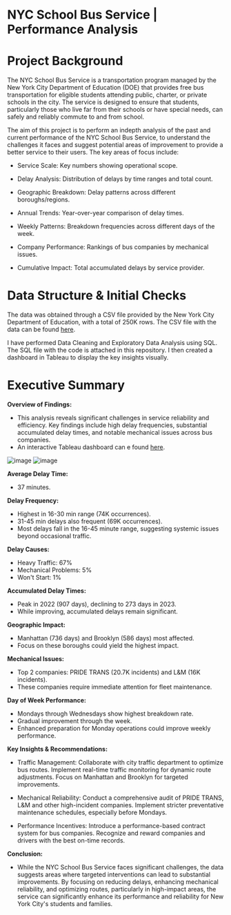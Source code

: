 # NYC School Bus Service | Performance Analysis

# Project Background

The NYC School Bus Service is a transportation program managed by the New York City Department of Education (DOE) that provides free bus transportation for eligible students attending public, charter, or private schools in the city. The service is designed to ensure that students, particularly those who live far from their schools or have special needs, can safely and reliably commute to and from school.

The aim of this project is to perform an indepth analysis of the past and current performance of the NYC School Bus Service, to understand the challenges it faces and  suggest potential areas of improvement to provide a better service to their users. The key areas of focus include:

- Service Scale: Key numbers showing operational scope.

- Delay Analysis: Distribution of delays by time ranges and total count.

- Geographic Breakdown: Delay patterns across different boroughs/regions.

- Annual Trends: Year-over-year comparison of delay times.

- Weekly Patterns: Breakdown frequencies across different days of the week.

- Company Performance: Rankings of bus companies by mechanical issues.

- Cumulative Impact: Total accumulated delays by service provider.

# Data Structure & Initial Checks
The data was obtained through a CSV file provided by the New York City Department of Education, with a total of 250K rows. The CSV file with the data can be found [here](https://drive.google.com/file/d/1Bq89xxzxvSu-_GNwjIZGt4jgnpVDSymp/view?usp=sharing).

I have performed Data Cleaning and Exploratory Data Analysis using SQL. The SQL file with the code is attached in this repository. I then created a dashboard in Tableau to display the key insights visually.


# Executive Summary

**Overview of Findings:**
- This analysis reveals significant challenges in service reliability and efficiency. Key findings include high delay frequencies, substantial accumulated delay times, and notable mechanical issues across bus companies.
- An interactive Tableau dashboard can e found [here](https://public.tableau.com/app/profile/carlos.s.nchez4177/viz/NYCSchoolBusServicePerformanceAnalysis/Dashboard).

![image](https://github.com/user-attachments/assets/4a93d9db-1386-47ce-83d6-333487f68891)
![image](https://github.com/user-attachments/assets/e051df29-5b7c-45d3-ab39-d20e72e11936)

**Average Delay Time:**
- 37 minutes.
        
**Delay Frequency:**

- Highest in 16-30 min range (74K occurrences).
- 31-45 min delays also frequent (69K occurrences).
- Most delays fall in the 16-45 minute range, suggesting systemic issues beyond occasional traffic.

**Delay Causes:**

- Heavy Traffic: 67%
- Mechanical Problems: 5%
- Won't Start: 1%

**Accumulated Delay Times:**
    
- Peak in 2022 (907 days), declining to 273 days in 2023.
- While improving, accumulated delays remain significant.
      
**Geographic Impact:**

- Manhattan (736 days) and Brooklyn (586 days) most affected.
- Focus on these boroughs could yield the highest impact.


**Mechanical Issues:**

- Top 2 companies: PRIDE TRANS (20.7K incidents) and L&M (16K incidents).
- These companies require immediate attention for fleet maintenance.


**Day of Week Performance:**

- Mondays through Wednesdays show highest breakdown rate.
- Gradual improvement through the week.
- Enhanced preparation for Monday operations could improve weekly performance.

**Key Insights & Recommendations:**

- Traffic Management: Collaborate with city traffic department to optimize bus routes. Implement real-time traffic monitoring for dynamic route adjustments. Focus on Manhattan and Brooklyn for targeted improvements.

- Mechanical Reliability: Conduct a comprehensive audit of PRIDE TRANS, L&M and other high-incident companies. Implement stricter preventative maintenance schedules, especially before Mondays.

- Performance Incentives: Introduce a performance-based contract system for bus companies. Recognize and reward companies and drivers with the best on-time records.

**Conclusion:**

- While the NYC School Bus Service faces significant challenges, the data suggests areas where targeted interventions can lead to substantial improvements. By focusing on reducing delays, enhancing mechanical reliability, and optimizing routes, particularly in high-impact areas, the service can significantly enhance its performance and reliability for New York City's students and families.
